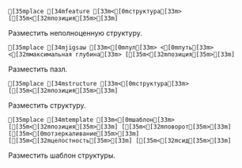 ```ansi
[35mplace [34mfeature [33m<[0mструктура[33m> [[35m<[32mпозиция[35m>[33m]
```
Разместить неполноценную структуру.

```ansi
[35mplace [34mjigsaw [33m<[0mпул[33m> <[0mпуть[33m> <[32mмаксимальная глубина[33m> [[35m<[32mпозиция[35m>[33m]
```
Разместить пазл.

```ansi
[35mplace [34mstructure [33m<[0mструктура[33m> [[35m<[32mпозиция[35m>[33m]
```
Разместить структуру.

```asni
[35mplace [34mtemplate [33m<[0mшаблон[33m> [[35m<[32mпозиция[35m>[33m] [[35m<[32mповорот[35m>[33m] [[35m<[0mотзеркаливание[35m>[33m] [[35m<[32mцелостность[35m>[33m] [[35m<[32mсид[35m>[33m]
```
Разместить шаблон структуры.